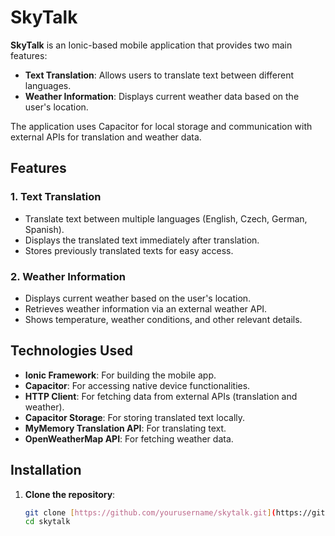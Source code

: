 # SkyTalk

**SkyTalk** is an Ionic-based mobile application that provides two main features:
- **Text Translation**: Allows users to translate text between different languages.
- **Weather Information**: Displays current weather data based on the user's location.

The application uses Capacitor for local storage and communication with external APIs for translation and weather data.

## Features

### 1. **Text Translation**
- Translate text between multiple languages (English, Czech, German, Spanish).
- Displays the translated text immediately after translation.
- Stores previously translated texts for easy access.

### 2. **Weather Information**
- Displays current weather based on the user's location.
- Retrieves weather information via an external weather API.
- Shows temperature, weather conditions, and other relevant details.

## Technologies Used

- **Ionic Framework**: For building the mobile app.
- **Capacitor**: For accessing native device functionalities.
- **HTTP Client**: For fetching data from external APIs (translation and weather).
- **Capacitor Storage**: For storing translated text locally.
- **MyMemory Translation API**: For translating text.
- **OpenWeatherMap API**: For fetching weather data.

## Installation

1. **Clone the repository**:

   ```bash
   git clone [https://github.com/yourusername/skytalk.git](https://github.com/t-pavlik/SkyTalk)
   cd skytalk
